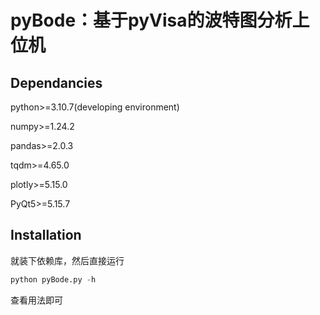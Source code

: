 # pyBode：基于pyVisa的波特图分析上位机
## Dependancies
python>=3.10.7(developing environment)

numpy>=1.24.2

pandas>=2.0.3

tqdm>=4.65.0

plotly>=5.15.0

PyQt5>=5.15.7
## Installation
就装下依赖库，然后直接运行
```python
python pyBode.py -h
```
查看用法即可
